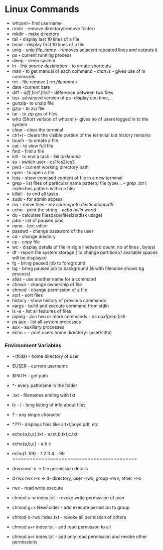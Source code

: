 # Linux Commands
- whoami- find username
- rmdir - remove directory(remove folder)
- mkdir - make directory
- tail - display last 10 lines of a file
- head - display first 10 lines of a file
- uniq - *uniq file_name* - removes adjacent repeated lines and outputs it
- ps - current running process
- sleep - sleep system
- ln - *link source destination* -  to create shortcuts
- man - to get manual of each command - *man ls* - gives use of ls commands
- rm - file remove ( *rm filename* )
- date -current date
- diff - *diff file1 file2* - difference between two files
- top- advanced version of ps -display cpu time,...
- gunzip- to unzip file
- gzip - to  zip file
- tar - to zip grp of  files
- who (Short verison of whoami)- gives no of users logged in to the system
- clear - clear the terminal
- ctrl+l - clears the visible portion of the terminal but history remains
- touch - to create a file
- cat -  to view full file 
- find - find a file
- kill - to end a task - *kill taskname*
- su - switch user - cs1/cs2/cs3
- pwd - current working directory path
- open - to open a file
- less - show concised content of file in a new terminal
- grep - list files of particular name pattern/ file type/... - *grep .txt* ( mateches pattern within a file)
- killall - to end all tasks
- sudo - for admin access
- mv - move files - *mv sourcepath destinationpath*
- echo - print the string - *echo hello world*
- du - calculate filespace/filesize(disk usage)
- jobs - list of paused jobs
- nano - text editor
- passwd - change password of the user
- cd - change diectory
- cp - copy file
- wc - display details of file in sigle line(word count, no of lines , bytes)
- df - report file system storage ( to change partition)// available spaces will be displayed
- fg - bring paused job to foreground 
- bg - bring paused job to background (& with filename shows bg process)
- alias - use another name for a command
- chown - change ownership of file
- chmod - change permission of a file 
- sort - sort files 
- history - show history of previous commands
- xargs - build and execute command from stdin
- ls -a - list all features of files
- piping - join two or more commands - *ps aux|grep fish*
- ps aux - list all system processes
- aux - auxiliary processes
- echo ~ - print users home directory- (user/cittu)
### Environment Variables
- ~(tilda) - home directory of user
- $USER - current username
- $PATH - get path
- *- every pathname in the folder

- *.txt* - filenames ending with txt
- *ls - l* - long listing of info about files
- ? - any single character
- *.???- displays files like a.txt,boys.pdf, etc
- echo{a,b,c}.txt - a.txt,b.txt,c.txt
- echo{a,b,c} - a b c
- echo{1..99} - 1 2 3 4 ..    99
===========================================

- drwxrwxr-x -> file permission details
- d rwx rwx r-x -> d- directory, user -rwx, group -rwx, other -r-x
- rwx - read write execute
- chmod u-w index.txt - revoke write permission of user
- chmod g+x NewFolder - add execute permision to group
- chmod o-rwx index.txt - revoke all permisiion of others
- chmod a+r index.txt - add read permisson to all
- chmod a=r index.txt - add only read permission and revoke other permissions
